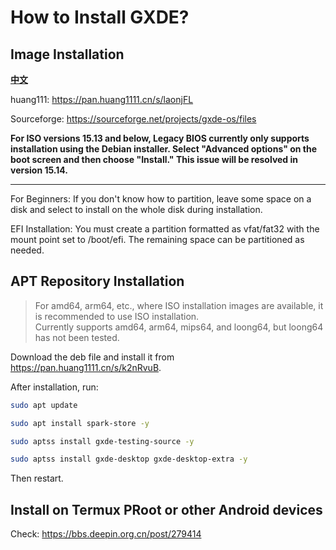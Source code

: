 # How to Install GXDE?
## Image Installation

**[中文](./Install.zh.md)**


huang111: https://pan.huang1111.cn/s/laonjFL

Sourceforge: https://sourceforge.net/projects/gxde-os/files

**For ISO versions 15.13 and below, Legacy BIOS currently only supports installation using the Debian installer. Select "Advanced options" on the boot screen and then choose "Install." This issue will be resolved in version 15.14.**

---

For Beginners: If you don't know how to partition, leave some space on a disk and select to install on the whole disk during installation.

EFI Installation: You must create a partition formatted as vfat/fat32 with the mount point set to /boot/efi. The remaining space can be partitioned as needed.

## APT Repository Installation
> For amd64, arm64, etc., where ISO installation images are available, it is recommended to use ISO installation.  
> Currently supports amd64, arm64, mips64, and loong64, but loong64 has not been tested.

Download the deb file and install it from https://pan.huang1111.cn/s/k2nRvuB.

After installation, run:

```bash
sudo apt update

sudo apt install spark-store -y

sudo aptss install gxde-testing-source -y

sudo aptss install gxde-desktop gxde-desktop-extra -y
```

Then restart.

## Install on Termux PRoot or other Android devices

Check: https://bbs.deepin.org.cn/post/279414